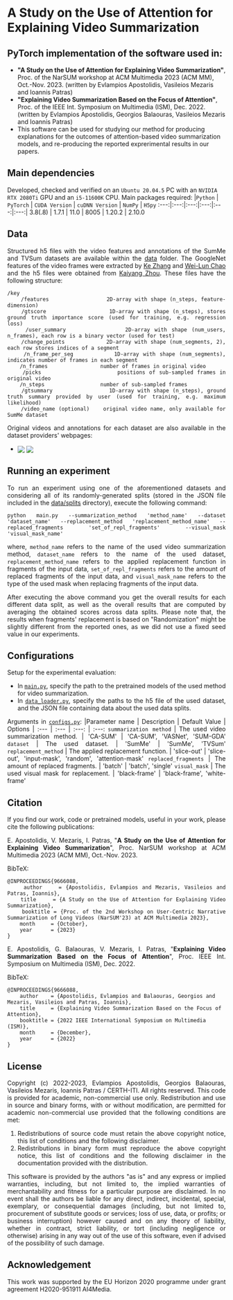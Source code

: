 # A Study on the Use of Attention for Explaining Video Summarization

## PyTorch implementation of the software used in:
- **"A Study on the Use of Attention for Explaining Video Summarization"**, Proc. of the NarSUM workshop at ACM Multimedia 2023 (ACM MM), Oct.-Nov. 2023. (written by Evlampios Apostolidis, Vasileios Mezaris and Ioannis Patras)
- **"Explaining Video Summarization Based on the Focus of Attention"**, Proc. of the IEEE Int. Symposium on Multimedia (ISM), Dec. 2022. (written by Evlampios Apostolidis, Georgios Balaouras, Vasileios Mezaris and Ioannis Patras)
- This software can be used for studying our method for producing explanations for the outcomes of attention-based video summarization models, and re-producing the reported exprerimental results in our papers. 

## Main dependencies
Developed, checked and verified on an `Ubuntu 20.04.5` PC with an `NVIDIA RTX 2080Ti` GPU and an `i5-11600K` CPU. Main packages required:
|`Python` | `PyTorch` | `CUDA Version` | `cuDNN Version` | `NumPy` | `H5py`
:---:|:---:|:---:|:---:|:---:|:---:|
3.8(.8) | 1.7.1 | 11.0 | 8005 | 1.20.2 | 2.10.0

## Data
<div align="justify">

Structured h5 files with the video features and annotations of the SumMe and TVSum datasets are available within the [data](data) folder. The GoogleNet features of the video frames were extracted by [Ke Zhang](https://github.com/kezhang-cs) and [Wei-Lun Chao](https://github.com/pujols) and the h5 files were obtained from [Kaiyang Zhou](https://github.com/KaiyangZhou/pytorch-vsumm-reinforce). These files have the following structure:
```Text
/key
    /features                 2D-array with shape (n_steps, feature-dimension)
    /gtscore                  1D-array with shape (n_steps), stores ground truth importance score (used for training, e.g. regression loss)
    /user_summary             2D-array with shape (num_users, n_frames), each row is a binary vector (used for test)
    /change_points            2D-array with shape (num_segments, 2), each row stores indices of a segment
    /n_frame_per_seg          1D-array with shape (num_segments), indicates number of frames in each segment
    /n_frames                 number of frames in original video
    /picks                    positions of sub-sampled frames in original video
    /n_steps                  number of sub-sampled frames
    /gtsummary                1D-array with shape (n_steps), ground truth summary provided by user (used for training, e.g. maximum likelihood)
    /video_name (optional)    original video name, only available for SumMe dataset
```
Original videos and annotations for each dataset are also available in the dataset providers' webpages: 
- <a href="https://github.com/yalesong/tvsum" target="_blank"><img align="center" src="https://img.shields.io/badge/Dataset-TVSum-green"/></a> <a href="https://gyglim.github.io/me/vsum/index.html#benchmark" target="_blank"><img align="center" src="https://img.shields.io/badge/Dataset-SumMe-blue"/></a>
</div>

## Running an experiment
<div align="justify">

To run an experiment using one of the aforementioned datasets and considering all of its randomly-generated splits (stored in the JSON file included in the [data/splits](/data/splits) directory), execute the following command:

```
python main.py --summarization_method 'method_name' --dataset 'dataset_name' --replacement_method 'replacement_method_name' --replaced_fragments 'set_of_repl_fragments' --visual_mask 'visual_mask_name'
```
where, `method_name` refers to the name of the used video summarization method, `dataset_name` refers to the name of the used dataset, `replacement_method_name` refers to the applied replacement function in fragments of the input data, `set_of_repl_fragments` refers to the amount of replaced fragments of the input data, and `visual_mask_name` refers to the type of the used mask when replacing fragments of the input data.

After executing the above command you get the overall results for each different data split, as well as the overall results that are computed by averaging the obtained scores across data splits. Please note that, the results when fragments' replacement is based on "Randomization" might be slightly different from the reported ones, as we did not use a fixed seed value in our experiments.

## Configurations
<div align="justify">

Setup for the experimental evaluation:
 - In [`main.py`](main.py), specify the path to the pretrained models of the used method for video summarization. 
 - In [`data_loader.py`](data_loader.py), specify the paths to the h5 file of the used dataset, and the JSON file containing data about the used data splits.</div>
   
Arguments in [`configs.py`](configs.py): 
|Parameter name | Description | Default Value | Options
| :--- | :--- | :---: | :---:
`summarization method` | The used video summarization method. | 'CA-SUM' | 'CA-SUM', 'VASNet', 'SUM-GDA'
`dataset` | The used dataset. | 'SumMe' | 'SumMe', 'TVSum'
`replacement_method` | The applied replacement function. | 'slice-out' | 'slice-out', 'input-mask', 'random', 'attention-mask'
`replaced_fragments` | The amount of replaced fragments. | 'batch' | 'batch', 'single'
`visual_mask` | The used visual mask for replacement. | 'black-frame' | 'black-frame', 'white-frame'

## Citation
<div align="justify">
    
If you find our work, code or pretrained models, useful in your work, please cite the following publications:

E. Apostolidis, V. Mezaris, I. Patras, "<b>A Study on the Use of Attention for Explaining Video Summarization</b>", Proc. NarSUM workshop at ACM Multimedia 2023 (ACM MM), Oct.-Nov. 2023.
</div>

BibTeX:

```
@INPROCEEDINGS{9666088,
    author    = {Apostolidis, Evlampios and Mezaris, Vasileios and Patras, Ioannis},
    title     = {A Study on the Use of Attention for Explaining Video Summarization},
    booktitle = {Proc. of the 2nd Workshop on User-Centric Narrative Summarization of Long Videos (NarSUM'23) at ACM Multimedia 2023},
    month     = {October},
    year      = {2023}
}
```

E. Apostolidis, G. Balaouras, V. Mezaris, I. Patras, "<b>Explaining Video Summarization Based on the Focus of Attention</b>", Proc. IEEE Int. Symposium on Multimedia (ISM), Dec. 2022.
</div>

BibTeX:

```
@INPROCEEDINGS{9666088,
    author    = {Apostolidis, Evlampios and Balaouras, Georgios and Mezaris, Vasileios and Patras, Ioannis},
    title     = {Explaining Video Summarization Based on the Focus of Attention},
    booktitle = {2022 IEEE International Symposium on Multimedia (ISM)},
    month     = {December},
    year      = {2022}
}
```

## License
<div align="justify">

Copyright (c) 2022-2023, Evlampios Apostolidis, Georgios Balaouras, Vasileios Mezaris, Ioannis Patras / CERTH-ITI. All rights reserved. This code is provided for academic, non-commercial use only. Redistribution and use in source and binary forms, with or without modification, are permitted for academic non-commercial use provided that the following conditions are met:

1. Redistributions of source code must retain the above copyright notice, this list of conditions and the following disclaimer.
2. Redistributions in binary form must reproduce the above copyright notice, this list of conditions and the following disclaimer in the documentation provided with the distribution.

This software is provided by the authors "as is" and any express or implied warranties, including, but not limited to, the implied warranties of merchantability and fitness for a particular purpose are disclaimed. In no event shall the authors be liable for any direct, indirect, incidental, special, exemplary, or consequential damages (including, but not limited to, procurement of substitute goods or services; loss of use, data, or profits; or business interruption) however caused and on any theory of liability, whether in contract, strict liability, or tort (including negligence or otherwise) arising in any way out of the use of this software, even if advised of the possibility of such damage.
</div>

## Acknowledgement
<div align="justify"> This work was supported by the EU Horizon 2020 programme under grant agreement H2020-951911 AI4Media. </div>
